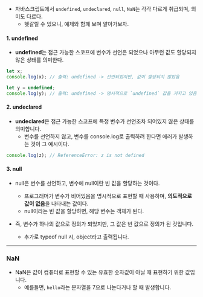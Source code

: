 
- 자바스크립트에서 `undefined`, `undeclared`, `null`, `NaN`는 각각 다르게 취급되며, 의미도 다르다.
	- 헷갈릴 수 있으니, 예제와 함께 보며 알아가보자.


#### 1. undefined

- **undefined**는 접근 가능한 스코프에 변수가 선언은 되었으나 아무런 값도 할당되지 않은 상태를 의미한다.

```js
let x;
console.log(x); // 출력: undefined -> 선언되었지만, 값이 할당되지 않았음

let y = undefined;
console.log(y); // 출력: undefined -> 명시적으로 `undefined` 값을 가지고 있음
```


#### 2. undeclared

- **undeclared**은 접근 가능한 스코프에 특정 변수가 선언조차 되어있지 않은 상태를 의미합니다. 
    - 변수를 선언하지 않고, 변수를 console.log로 출력하려 한다면 에러가 발생하는 것이 그 예시이다.

```js
console.log(z); // ReferenceError: z is not defined
```


#### 3. null

- null은 변수를 선언하고, 변수에 null이란 빈 값을 할당하는 것이다. 
	- 프로그래머가 변수가 비어있음을 명시적으로 표현할 때 사용하며, **의도적으로 값이 없음**을 나타내는 값이다.
	- null이라는 빈 값을 할당하면, 해당 변수는 객체가 된다. 

- 즉, 변수가 하나의 값으로 정의가 되었지만, 그 값은 빈 값으로 정의가 된 것입니다.
   - 추가로 typeof null 시, object라고 출력됩니다. 

---

### NaN

- NaN은 값이 컴퓨터로 표현할 수 있는 유효한 숫자값이 아닐 때 표현하기 위한 값입니다. 
    - 예를들면, ```hello```라는 문자열을 7으로 나눈다거나 할 때 발생합니다.

